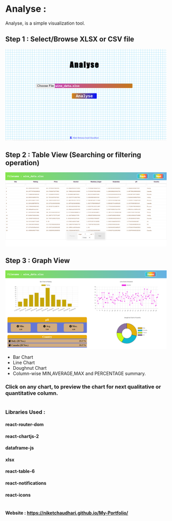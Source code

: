 # Analyse :
Analyse, is a simple visualization tool.


## Step 1 : Select/Browse XLSX or CSV file
![My animated logo](https://github.com/NiketChaudhari/analyse/blob/main/Log/First.PNG)
 
## Step 2 : Table View (Searching or filtering operation)
![My animated logo](https://github.com/NiketChaudhari/analyse/blob/main/Log/Second.PNG)

## Step 3 : Graph View
![My animated logo](https://github.com/NiketChaudhari/analyse/blob/main/Log/Third.PNG)
- Bar Chart
- Line Chart
- Doughnut Chart
- Column-wise MIN,AVERAGE,MAX and PERCENTAGE summary.

### Click on any chart, to preview the chart for next qualitative or quantitative column.



# 
### Libraries Used :
#### react-router-dom
#### react-chartjs-2
#### dataframe-js
#### xlsx
#### react-table-6
#### react-notifications
#### react-icons



# 
#### Website : https://niketchaudhari.github.io/My-Portfolio/
